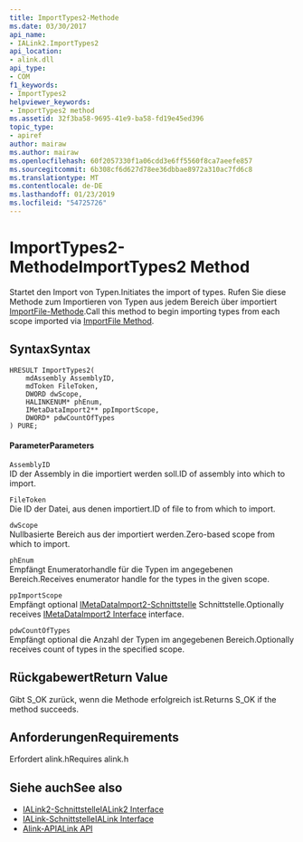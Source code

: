 ```yaml
---
title: ImportTypes2-Methode
ms.date: 03/30/2017
api_name:
- IALink2.ImportTypes2
api_location:
- alink.dll
api_type:
- COM
f1_keywords:
- ImportTypes2
helpviewer_keywords:
- ImportTypes2 method
ms.assetid: 32f3ba58-9695-41e9-ba58-fd19e45ed396
topic_type:
- apiref
author: mairaw
ms.author: mairaw
ms.openlocfilehash: 60f2057330f1a06cdd3e6ff5560f8ca7aeefe857
ms.sourcegitcommit: 6b308cf6d627d78ee36dbbae8972a310ac7fd6c8
ms.translationtype: MT
ms.contentlocale: de-DE
ms.lasthandoff: 01/23/2019
ms.locfileid: "54725726"
---
```

# <a name="importtypes2-method"></a><span data-ttu-id="5c59b-102">ImportTypes2-Methode</span><span class="sxs-lookup"><span data-stu-id="5c59b-102">ImportTypes2 Method</span></span>
<span data-ttu-id="5c59b-103">Startet den Import von Typen.</span><span class="sxs-lookup"><span data-stu-id="5c59b-103">Initiates the import of types.</span></span> <span data-ttu-id="5c59b-104">Rufen Sie diese Methode zum Importieren von Typen aus jedem Bereich über importiert [ImportFile-Methode](../../../../docs/framework/unmanaged-api/alink/importfile-method.md).</span><span class="sxs-lookup"><span data-stu-id="5c59b-104">Call this method to begin importing types from each scope imported via [ImportFile Method](../../../../docs/framework/unmanaged-api/alink/importfile-method.md).</span></span>  
  
## <a name="syntax"></a><span data-ttu-id="5c59b-105">Syntax</span><span class="sxs-lookup"><span data-stu-id="5c59b-105">Syntax</span></span>  
  
```  
HRESULT ImportTypes2(  
    mdAssembly AssemblyID,  
    mdToken FileToken,  
    DWORD dwScope,  
    HALINKENUM* phEnum,  
    IMetaDataImport2** ppImportScope,  
    DWORD* pdwCountOfTypes  
) PURE;  
```  
  
#### <a name="parameters"></a><span data-ttu-id="5c59b-106">Parameter</span><span class="sxs-lookup"><span data-stu-id="5c59b-106">Parameters</span></span>  
 `AssemblyID`  
 <span data-ttu-id="5c59b-107">ID der Assembly in die importiert werden soll.</span><span class="sxs-lookup"><span data-stu-id="5c59b-107">ID of assembly into which to import.</span></span>  
  
 `FileToken`  
 <span data-ttu-id="5c59b-108">Die ID der Datei, aus denen importiert.</span><span class="sxs-lookup"><span data-stu-id="5c59b-108">ID of file to from which to import.</span></span>  
  
 `dwScope`  
 <span data-ttu-id="5c59b-109">Nullbasierte Bereich aus der importiert werden.</span><span class="sxs-lookup"><span data-stu-id="5c59b-109">Zero-based scope from which to import.</span></span>  
  
 `phEnum`  
 <span data-ttu-id="5c59b-110">Empfängt Enumeratorhandle für die Typen im angegebenen Bereich.</span><span class="sxs-lookup"><span data-stu-id="5c59b-110">Receives enumerator handle for the types in the given scope.</span></span>  
  
 `ppImportScope`  
 <span data-ttu-id="5c59b-111">Empfängt optional [IMetaDataImport2-Schnittstelle](../../../../docs/framework/unmanaged-api/metadata/imetadataimport2-interface.md) Schnittstelle.</span><span class="sxs-lookup"><span data-stu-id="5c59b-111">Optionally receives [IMetaDataImport2 Interface](../../../../docs/framework/unmanaged-api/metadata/imetadataimport2-interface.md) interface.</span></span>  
  
 `pdwCountOfTypes`  
 <span data-ttu-id="5c59b-112">Empfängt optional die Anzahl der Typen im angegebenen Bereich.</span><span class="sxs-lookup"><span data-stu-id="5c59b-112">Optionally receives count of types in the specified scope.</span></span>  
  
## <a name="return-value"></a><span data-ttu-id="5c59b-113">Rückgabewert</span><span class="sxs-lookup"><span data-stu-id="5c59b-113">Return Value</span></span>  
 <span data-ttu-id="5c59b-114">Gibt S_OK zurück, wenn die Methode erfolgreich ist.</span><span class="sxs-lookup"><span data-stu-id="5c59b-114">Returns S_OK if the method succeeds.</span></span>  
  
## <a name="requirements"></a><span data-ttu-id="5c59b-115">Anforderungen</span><span class="sxs-lookup"><span data-stu-id="5c59b-115">Requirements</span></span>  
 <span data-ttu-id="5c59b-116">Erfordert alink.h</span><span class="sxs-lookup"><span data-stu-id="5c59b-116">Requires alink.h</span></span>  
  
## <a name="see-also"></a><span data-ttu-id="5c59b-117">Siehe auch</span><span class="sxs-lookup"><span data-stu-id="5c59b-117">See also</span></span>
- [<span data-ttu-id="5c59b-118">IALink2-Schnittstelle</span><span class="sxs-lookup"><span data-stu-id="5c59b-118">IALink2 Interface</span></span>](../../../../docs/framework/unmanaged-api/alink/ialink2-interface.md)
- [<span data-ttu-id="5c59b-119">IALink-Schnittstelle</span><span class="sxs-lookup"><span data-stu-id="5c59b-119">IALink Interface</span></span>](../../../../docs/framework/unmanaged-api/alink/ialink-interface.md)
- [<span data-ttu-id="5c59b-120">Alink-API</span><span class="sxs-lookup"><span data-stu-id="5c59b-120">ALink API</span></span>](../../../../docs/framework/unmanaged-api/alink/index.md)
